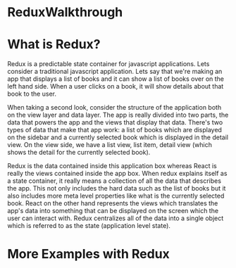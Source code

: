 # ReduxWalkthrough

# What is Redux?

Redux is a predictable state container for javascript applications. Lets consider a traditional javascript application. Lets say that we're making an app that displays a list of books and it can show a list of books over on the left hand side. When a user clicks on a book, it will show details about that book to the user. 

When taking a second look, consider the structure of the application both on the view layer and data layer. The app is really divided into two parts, the data that powers the app and the views that display that data. There's two types of data that make that app work: a list of books which are displayed on the sidebar and a currently selected book which is displayed in the detail view. On the view side, we have a list view, list item, detail view (which shows the detail for the currently selected book). 

Redux is the data contained inside this application box whereas React is really the views contained inside the app box. When redux explains itself as a state container, it really means a collection of all the data that describes the app. This not only includes the hard data such as the list of books but it also includes more meta level properties like what is the currently selected book. React on the other hand represents the views which translates the app's data into something that can be displayed on the screen which the user can interact with. Redux centralizes all of the data into a single object which is referred to as the state (application level state).

# More Examples with Redux

 
